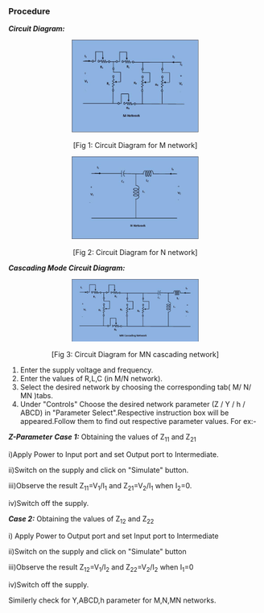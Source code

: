 ### Procedure
***Circuit Diagram:***

<div align="center">
<img alt="" src="images/tp 7(1).jpg" style="width:50%; height:50%;">
	
[Fig 1: Circuit Diagram for M network]
</div>

<div align="center">
<img alt="" src="images/tp 8.JPG" style="width:50%; height:50%;">
	
[Fig 2: Circuit Diagram for N network]
</div>

***Cascading Mode Circuit Diagram:***

<div align="center">
<img alt="" src="images/tp 9.JPG" style="width:50%; height:50%;">
	
[Fig 3: Circuit Diagram for MN cascading network]
</div>

1. Enter the supply voltage and frequency.
2. Enter the values of R,L,C (in M/N network).
3. Select the desired network by choosing the corresponding tab( M/ N/ MN )tabs.
4. Under "Controls" Choose the desired network parameter (Z / Y / h / ABCD) in "Parameter Select".Respective instruction box will be appeared.Follow them to find out respective parameter values. For ex:-

***Z-Parameter***
***Case 1:*** Obtaining the values of Z<sub>11</sub> and Z<sub>21</sub>

i)Apply Power to Input port and set Output port to Intermediate.

ii)Switch on the supply and click on "Simulate" button.

iii)Observe the result Z<sub>11</sub>=V<sub>1</sub>/I<sub>1</sub> and Z<sub>21</sub>=V<sub>2</sub>/I<sub>1</sub> when I<sub>2</sub>=0. 

iv)Switch off the supply.

***Case 2:*** Obtaining the values of Z<sub>12</sub> and Z<sub>22</sub>

i) Apply Power to Output port and set Input port to Intermediate

ii)Switch on the supply and click on "Simulate" button

iii)Observe the result Z<sub>12</sub>=V<sub>1</sub>/I<sub>2</sub> and Z<sub>22</sub>=V<sub>2</sub>/I<sub>2</sub> when I<sub>1</sub>=0 

iv)Switch off the supply.
								
Similerly check for Y,ABCD,h parameter for M,N,MN networks.

<script id="MathJax-script" async src="https://cdn.jsdelivr.net/npm/mathjax@3/es5/tex-mml-chtml.js"></script>
	
